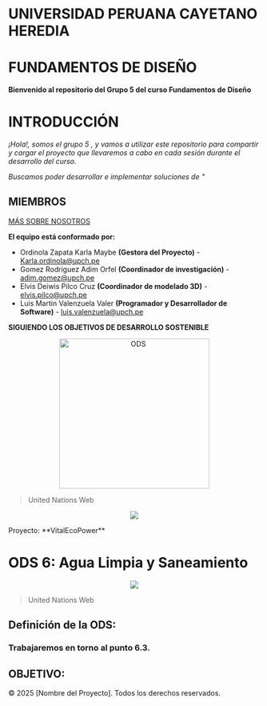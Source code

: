 # **UNIVERSIDAD PERUANA CAYETANO HEREDIA**
# **FUNDAMENTOS DE DISEÑO**

**Bienvenido al repositorio del Grupo 5 del curso Fundamentos de Diseño**
# **INTRODUCCIÓN**
*¡Hola!, somos el grupo 5 , y vamos a utilizar este repositorio para compartir y cargar el proyecto que llevaremos a cabo en cada sesión durante el desarrollo del curso.*

*Buscamos poder desarrollar e implementar soluciones de "*

## **MIEMBROS**
[MÁS SOBRE NOSOTROS](https://github.com/luisvalenzuela25/grupo5/blob/main/ENTREGABLES/01.Sobre_Nosotros.md)

**El equipo está conformado por:**
- Ordinola Zapata Karla Maybe  **(Gestora del Proyecto)** - Karla.ordinola@upch.pe
- Gomez Rodriguez Adim Orfel  **(Coordinador de investigación)** - adim.gomez@upch.pe
- Elvis Deiwis Pilco Cruz **(Coordinador de modelado 3D)** - elvis.pilco@upch.pe 
- Luis Martin Valenzuela Valer **(Programador y Desarrollador de Software)** - luis.valenzuela@upch.pe

**SIGUIENDO LOS OBJETIVOS DE DESARROLLO SOSTENIBLE**
<p align = "center">
  <img src="https://encrypted-tbn0.gstatic.com/images?q=tbn:ANd9GcSkZfYhaif7VptVizsU6CACe-C7H1mkTZN1HQ&s" alt="ODS" width="300px" />
  
>United Nations Web
<p align= "center">
   <img src=/>
</p> 
Proyecto: **VitalEcoPower**

# **ODS 6: Agua Limpia y Saneamiento**

<p align="center">
  <img src=https://encrypted-tbn0.gstatic.com/images?q=tbn:ANd9GcSkZfYhaif7VptVizsU6CACe-C7H1mkTZN1HQ&s>
</p>

>United Nations Web

## **Definición de la ODS:** 


### Trabajaremos en torno al punto 6.3.


## **OBJETIVO:**


<footer>
  <p>&copy; 2025 [Nombre del Proyecto]. Todos los derechos reservados.</p>
</footer>

</body>
</html>
